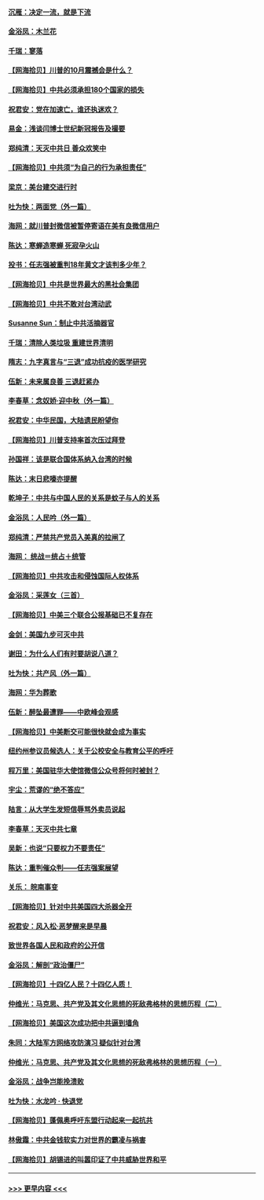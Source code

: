 #### [沉雁：决定一流，就是下流](../pages/nsc993/n12432128.md?t=09261802) 
#### [金浴凤：木兰花](../pages/nsc993/n12432124.md?t=09261802) 
#### [千瑞：寥落](../pages/nsc993/n12432071.md?t=09261802) 
#### [【网海拾贝】川普的10月震撼会是什么？](../pages/nsc993/n12431624.md?t=09261802) 
#### [【网海拾贝】中共必须承担180个国家的损失](../pages/nsc993/n12428893.md?t=09261802) 
#### [祝君安：党在加速亡，谁还执迷欢？](../pages/nsc993/n12428652.md?t=09261802) 
#### [易金：浅谈闫博士世纪新冠报告及撮要](../pages/nsc993/n12426822.md?t=09261802) 
#### [郑纯清：天灭中共日 善众欢笑中](../pages/nsc993/n12426784.md?t=09261802) 
#### [【网海拾贝】中共须“为自己的行为承担责任”](../pages/nsc993/n12426067.md?t=09261802) 
#### [梁京：美台建交进行时](../pages/nsc993/n12424066.md?t=09261802) 
#### [吐为快：两面党（外一篇）](../pages/nsc993/n12424043.md?t=09261802) 
#### [海网：就川普封微信被暂停寄语在美有良微信用户](../pages/nsc993/n12424021.md?t=09261802) 
#### [陈达：寒蝉造寒蝉 死寂孕火山](../pages/nsc993/n12423958.md?t=09261802) 
#### [投书：任志强被重判18年黄文才该判多少年？](../pages/nsc993/n12423672.md?t=09261802) 
#### [【网海拾贝】中共是世界最大的黑社会集团](../pages/nsc993/n12423543.md?t=09261802) 
#### [【网海拾贝】中共不敢对台湾动武](../pages/nsc993/n12421418.md?t=09261802) 
#### [Susanne Sun：制止中共活摘器官](../pages/nsc993/n12419654.md?t=09261802) 
#### [千瑞：清除人类垃圾 重建世界清明](../pages/nsc993/n12419414.md?t=09261802) 
#### [隋志：九字真言与“三退”成功抗疫的医学研究](../pages/nsc993/n12419248.md?t=09261802) 
#### [伍新：未来属良善 三退赶紧办](../pages/nsc993/n12418496.md?t=09261802) 
#### [李春草：念奴娇·迎中秋（外一篇）](../pages/nsc993/n12418465.md?t=09261802) 
#### [祝君安：中华民国，大陆遗民盼望你](../pages/nsc993/n12418089.md?t=09261802) 
#### [【网海拾贝】川普支持率首次压过拜登](../pages/nsc993/n12418050.md?t=09261802) 
#### [孙国祥：该是联合国体系纳入台湾的时候](../pages/nsc993/n12417369.md?t=09261802) 
#### [陈达：末日悲嚎亦提醒](../pages/nsc993/n12416736.md?t=09261802) 
#### [乾坤子：中共与中国人民的关系是蚊子与人的关系](../pages/nsc993/n12416632.md?t=09261802) 
#### [金浴凤：人民吟（外一篇）](../pages/nsc993/n12416567.md?t=09261802) 
#### [郑纯清：严禁共产党员入美真的拉闸了](../pages/nsc993/n12416550.md?t=09261802) 
#### [海网： 统战＝统占＋统管](../pages/nsc993/n12416404.md?t=09261802) 
#### [【网海拾贝】中共攻击和侵蚀国际人权体系](../pages/nsc993/n12416250.md?t=09261802) 
#### [金浴凤：采莲女（三首）](../pages/nsc993/n12415517.md?t=09261802) 
#### [【网海拾贝】中美三个联合公报基础已不复存在](../pages/nsc993/n12415054.md?t=09261802) 
#### [金剑：美国九步可灭中共](../pages/nsc993/n12413183.md?t=09261802) 
#### [谢田：为什么人们有时要胡说八道？](../pages/nsc993/n12411861.md?t=09261802) 
#### [吐为快：共产风（外一篇）](../pages/nsc993/n12411761.md?t=09261802) 
#### [海网：华为葬歌](../pages/nsc993/n12410381.md?t=09261802) 
#### [伍新：醉坠最遭罪——中欧峰会观感](../pages/nsc993/n12410364.md?t=09261802) 
#### [【网海拾贝】中美断交可能很快就会成为事实](../pages/nsc993/n12409495.md?t=09261802) 
#### [纽约州参议员候选人：关于公校安全与教育公平的呼吁](../pages/nsc993/n12409228.md?t=09261802) 
#### [程万里：美国驻华大使馆微信公众号将何时被封？](../pages/nsc993/n12407397.md?t=09261802) 
#### [宇尘：荒谬的“绝不答应”](../pages/nsc993/n12407360.md?t=09261802) 
#### [陆言：从大学生发短信辱骂外卖员说起](../pages/nsc993/n12407285.md?t=09261802) 
#### [李春草：天灭中共七章](../pages/nsc993/n12406988.md?t=09261802) 
#### [吴新：也说“只要权力不要责任”](../pages/nsc993/n12406966.md?t=09261802) 
#### [陈达：重判催众判——任志强案展望](../pages/nsc993/n12404540.md?t=09261802) 
#### [关乐： 皖南事变](../pages/nsc993/n12404288.md?t=09261802) 
#### [【网海拾贝】针对中共美国四大杀器全开](../pages/nsc993/n12404172.md?t=09261802) 
#### [祝君安：风入松‧恶梦醒来是早晨](../pages/nsc993/n12401953.md?t=09261802) 
#### [致世界各国人民和政府的公开信](../pages/nsc993/n12401824.md?t=09261802) 
#### [金浴凤：解剖“政治僵尸”](../pages/nsc993/n12401808.md?t=09261802) 
#### [【网海拾贝】十四亿人民？十四亿人质！](../pages/nsc993/n12401708.md?t=09261802) 
#### [仲维光：马克思、共产党及其文化思想的死敌弗格林的思想历程（二）](../pages/nsc993/n12399107.md?t=09261802) 
#### [【网海拾贝】美国这次成功把中共逼到墙角](../pages/nsc993/n12400173.md?t=09261802) 
#### [朱同：大陆军方网络攻防演习 疑似针对台湾](../pages/nsc993/n12399868.md?t=09261802) 
#### [仲维光：马克思、共产党及其文化思想的死敌弗格林的思想历程（一）](../pages/nsc993/n12398341.md?t=09261802) 
#### [金浴凤：战争岂能挽溃败](../pages/nsc993/n12398855.md?t=09261802) 
#### [吐为快：水龙吟 · 快退党](../pages/nsc993/n12398849.md?t=09261802) 
#### [【网海拾贝】蓬佩奥呼吁东盟行动起来一起抗共](../pages/nsc993/n12398291.md?t=09261802) 
#### [林傲霜：中共金钱软实力对世界的霸凌与祸害](../pages/nsc993/n12397515.md?t=09261802) 
#### [【网海拾贝】胡锡进的叫嚣印证了中共威胁世界和平](../pages/nsc993/n12397455.md?t=09261802) 

----
#### [ >>> 更早内容 <<< ](../indexes/nsc993-earlier.md)
